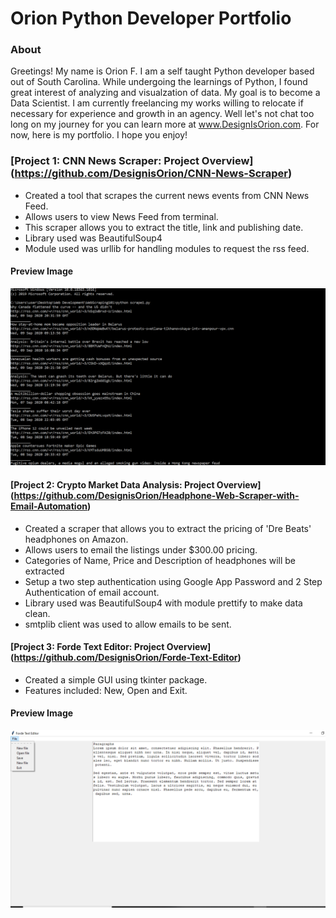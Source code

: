 # Orion Python Developer Portfolio

### About
Greetings! My name is Orion F. I am a self taught Python developer based out of South Carolina. While undergoing the learnings of Python, I found great interest of analyzing and visualzation of data. My goal is to become a Data Scientist. I am currently freelancing my works willing to relocate if necessary for experience and growth in an agency. Well let's not chat too long on my journey for you can learn more at www.DesignIsOrion.com. For now, here is my portfolio. I hope you enjoy! 


### [Project 1: CNN News Scraper: Project Overview] (https://github.com/DesignisOrion/CNN-News-Scraper)
- Created a tool that scrapes the current news events from CNN News Feed.
- Allows users to view News Feed from terminal. 
- This scraper allows you to extract the title, link and publishing date.
- Library used was BeautifulSoup4
- Module used was urllib for handling modules to request the rss feed.

#### Preview Image

![](images/CnnNewsFeed.jpg)



#### [Project 2: Crypto Market Data Analysis: Project Overview] (https://github.com/DesignisOrion/Headphone-Web-Scraper-with-Email-Automation)
- Created a scraper that allows you to extract the pricing of 'Dre Beats' headphones on Amazon. 
- Allows users to email the listings under $300.00 pricing.
- Categories of Name, Price and Description of headphones will be extracted
- Setup a two step authentication using Google App Password and 2 Step Authentication of email account.
- Library used was BeautifulSoup4 with module prettify to make data clean.
- smtplib client was used to allow emails to be sent.



#### [Project 3: Forde Text Editor: Project Overview] (https://github.com/DesignisOrion/Forde-Text-Editor)
- Created a simple GUI using tkinter package.
- Features included: New, Open and Exit.

#### Preview Image

![](images/forde.jpg)

